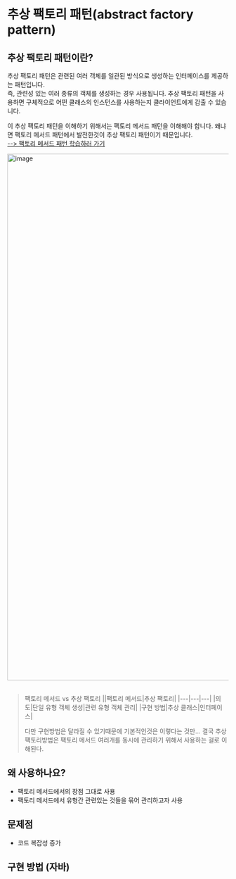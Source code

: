# 추상 팩토리 패턴(abstract factory pattern)

## 추상 팩토리 패턴이란?
추상 팩토리 패턴은 관련된 여러 객체를 일관된 방식으로 생성하는 인터페이스를 제공하는 패턴입니다.  
즉, 관련성 있는 여러 종류의 객체를 생성하는 경우 사용됩니다. 추상 팩토리 패턴을 사용하면 구체적으로 어떤 클래스의 인스턴스를 사용하는지 클라이언트에게 감출 수 있습니다.

이 추상 팩토리 패턴을 이해하기 위해서는 팩토리 메서드 패턴을 이해해야 합니다. 왜냐면 팩토리 메서드 패턴에서 발전한것이 추상 팩토리 패턴이기 때문입니다.  
[ --> 팩토리 메서드 패턴 학습하러 가기](https://github.com/5onchangwoo/computer-sciences/blob/main/design-pattern/factory_method.md)

<img width="1197" alt="image" src="https://github.com/5onchangwoo/computer-sciences/assets/96860725/652739fc-73fe-497c-9ea7-e0587a14c77f"/>
<br/>
<br/>

> 팩토리 메서드 vs 추상 팩토리
> ||팩토리 메서드|추상 팩토리|
> |---|---|---|
> |의도|단일 유형 객체 생성|관련 유형 객체 관리|
> |구현 방법|추상 클래스|인터페이스|
> 
> 다만 구현방법은 달라질 수 있기때문에 기본적인것은 이렇다는 것만...
> 결국 추상 팩토리방법은 팩토리 메서드 여러개를 동시에 관리하기 위해서 사용하는 걸로 이해된다.

## 왜 사용하나요?
- 팩토리 메서드에서의 장점 그대로 사용
- 팩토리 메서드에서 유형간 관련있는 것들을 묶어 관리하고자 사용

## 문제점
- 코드 복잡성 증가

## 구현 방법 (자바)
